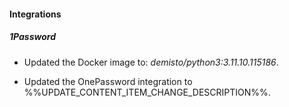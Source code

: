 
#### Integrations

##### 1Password
- Updated the Docker image to: *demisto/python3:3.11.10.115186*.

- Updated the OnePassword integration to %%UPDATE_CONTENT_ITEM_CHANGE_DESCRIPTION%%.



